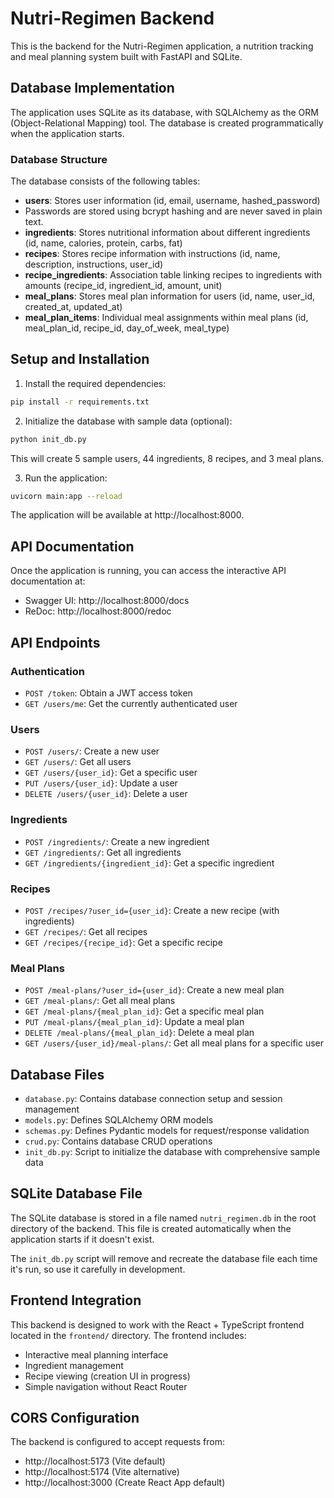 # Nutri-Regimen Backend

This is the backend for the Nutri-Regimen application, a nutrition tracking and meal planning system built with FastAPI and SQLite.

## Database Implementation

The application uses SQLite as its database, with SQLAlchemy as the ORM (Object-Relational Mapping) tool. The database is created programmatically when the application starts.

### Database Structure

The database consists of the following tables:

- **users**: Stores user information (id, email, username, hashed_password)
- Passwords are stored using bcrypt hashing and are never saved in plain text.
- **ingredients**: Stores nutritional information about different ingredients (id, name, calories, protein, carbs, fat)
- **recipes**: Stores recipe information with instructions (id, name, description, instructions, user_id)
- **recipe_ingredients**: Association table linking recipes to ingredients with amounts (recipe_id, ingredient_id, amount, unit)
- **meal_plans**: Stores meal plan information for users (id, name, user_id, created_at, updated_at)
- **meal_plan_items**: Individual meal assignments within meal plans (id, meal_plan_id, recipe_id, day_of_week, meal_type)

## Setup and Installation

1. Install the required dependencies:

```bash
pip install -r requirements.txt
```

2. Initialize the database with sample data (optional):

```bash
python init_db.py
```

This will create 5 sample users, 44 ingredients, 8 recipes, and 3 meal plans.

3. Run the application:

```bash
uvicorn main:app --reload
```

The application will be available at http://localhost:8000.

## API Documentation

Once the application is running, you can access the interactive API documentation at:

- Swagger UI: http://localhost:8000/docs
- ReDoc: http://localhost:8000/redoc

## API Endpoints

### Authentication

- `POST /token`: Obtain a JWT access token
- `GET /users/me`: Get the currently authenticated user

### Users

- `POST /users/`: Create a new user
- `GET /users/`: Get all users
- `GET /users/{user_id}`: Get a specific user
- `PUT /users/{user_id}`: Update a user
- `DELETE /users/{user_id}`: Delete a user

### Ingredients

- `POST /ingredients/`: Create a new ingredient
- `GET /ingredients/`: Get all ingredients
- `GET /ingredients/{ingredient_id}`: Get a specific ingredient

### Recipes

- `POST /recipes/?user_id={user_id}`: Create a new recipe (with ingredients)
- `GET /recipes/`: Get all recipes
- `GET /recipes/{recipe_id}`: Get a specific recipe

### Meal Plans

- `POST /meal-plans/?user_id={user_id}`: Create a new meal plan
- `GET /meal-plans/`: Get all meal plans
- `GET /meal-plans/{meal_plan_id}`: Get a specific meal plan
- `PUT /meal-plans/{meal_plan_id}`: Update a meal plan
- `DELETE /meal-plans/{meal_plan_id}`: Delete a meal plan
- `GET /users/{user_id}/meal-plans/`: Get all meal plans for a specific user

## Database Files

- `database.py`: Contains database connection setup and session management
- `models.py`: Defines SQLAlchemy ORM models
- `schemas.py`: Defines Pydantic models for request/response validation
- `crud.py`: Contains database CRUD operations
- `init_db.py`: Script to initialize the database with comprehensive sample data

## SQLite Database File

The SQLite database is stored in a file named `nutri_regimen.db` in the root directory of the backend. This file is created automatically when the application starts if it doesn't exist.

The `init_db.py` script will remove and recreate the database file each time it's run, so use it carefully in development.

## Frontend Integration

This backend is designed to work with the React + TypeScript frontend located in the `frontend/` directory. The frontend includes:

- Interactive meal planning interface
- Ingredient management
- Recipe viewing (creation UI in progress)
- Simple navigation without React Router

## CORS Configuration

The backend is configured to accept requests from:
- http://localhost:5173 (Vite default)
- http://localhost:5174 (Vite alternative)
- http://localhost:3000 (Create React App default)
